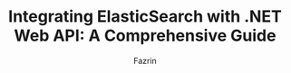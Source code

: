 ---
title: "Integrating ElasticSearch with .NET Web API: A Comprehensive Guide"
description: "Learn how to set up ElasticSearch locally and integrate it with a .NET Web API for powerful search capabilities"
author: "Fazrin"
authorImage: "@/images/blog/avatar.png"
authorImageAlt: "Avatar Description"
pubDate: 2024-02-10
cardImage: "@/images/blog/elastic-search.webp"
cardImageAlt: "The image you provided features the logo of the .NET framework. The logo consists of a stylized letter “E” with three horizontal stripes in yellow, black, and teal colors on the left side. Next to it is a purple square with the text “.NET” in white letters"
readTime: 5
tags: ["elasticsearch", "dotnet", "webapi", "docker"]
contents: [
        "Elastic Search offers several benefits, including high-performance search, real-time search, full-text search, faceting, geolocation search, analytics capabilities, ease of use, scalability, reliability, and open-source nature. These features make it a popular choice for search and analytics applications, as it can handle large datasets, provide fast and accurate results, and be easily integrated into different systems.",
        "Setting up Elastic Search Locally using Docker Compose involves creating a docker-compose.yml file that defines two services: Elasticsearch and Kibana. The Elasticsearch service runs a single node of Elastic search version 8.15.0, while the Kibana service provides a web interface for visualizing and interacting with your data.",
        "Integrating Elastic Search with a .NET Web API requires installing the Elastic.Clients.Elasticsearch NuGet package and creating necessary models and services. The IElasticService interface defines methods for interacting with Elastic search, such as creating indexes, adding or updating users, and retrieving data.",
        "The ElasticService class implements the IElasticService interface, providing the actual implementation for interacting with Elastic search. It uses the ElasticsearchClient to perform operations like indexing, searching, and deleting documents.",
        "Configuring the .NET Web API to use Elastic search involves adding Elastic search settings to the appsettings.json file and registering the ElasticService with the dependency injection container in the Program.cs file.",
        "Creating an Elastic Search Controller allows for exposing endpoints to perform CRUD operations on users stored in Elastic search. The UsersController defines methods for creating indexes, adding users, updating users, retrieving users, and deleting users."
]
---